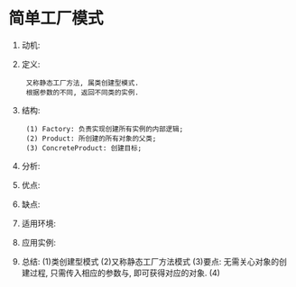 # 简单工厂模式

1. 动机:  

2. 定义:  
		
		又称静态工厂方法, 属类创建型模式. 
		根据参数的不同, 返回不同类的实例.
3. 结构:  

		(1) Factory: 负责实现创建所有实例的内部逻辑;  
		(2) Product: 所创建的所有对象的父类;  
		(3) ConcreteProduct: 创建目标;
4. 分析:  

5. 优点:  

6. 缺点:  

7. 适用环境:  

8. 应用实例:  

9. 总结: 
(1)类创建型模式 
(2)又称静态工厂方法模式
(3)要点: 无需关心对象的创建过程, 只需传入相应的参数与, 即可获得对应的对象.
(4) 
 
